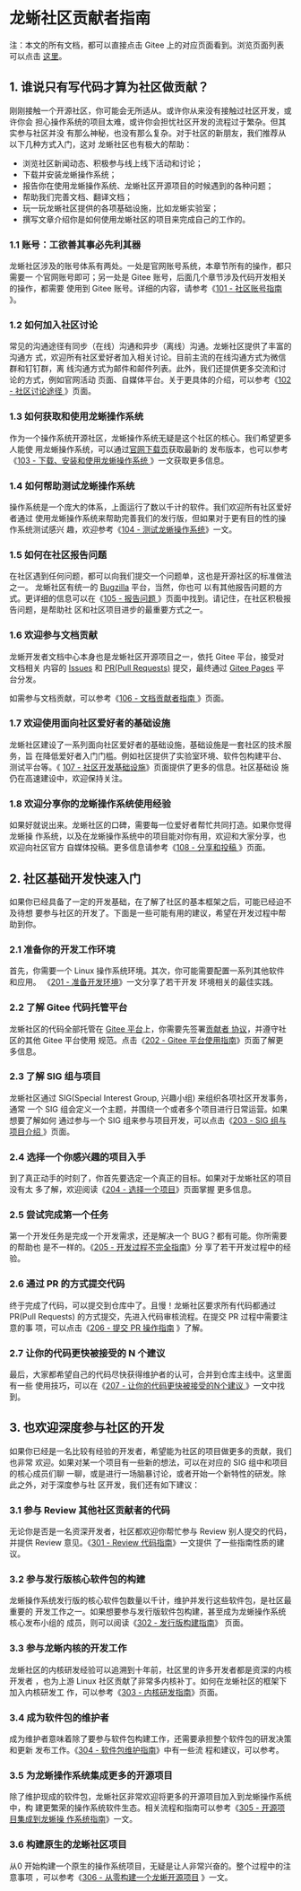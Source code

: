 # 龙蜥社区贡献者指南

注：本文的所有文档，都可以直接点击 Gitee 上的对应页面看到。浏览页面列表可以点击
[这里](https://gitee.com/anolis/docs/tree/main/docs)。

## 1. 谁说只有写代码才算为社区做贡献？

刚刚接触一个开源社区，你可能会无所适从。或许你从来没有接触过社区开发，或许你会
担心操作系统的项目太难，或许你会担忧社区开发的流程过于繁杂。但其实参与社区并没
有那么神秘，也没有那么复杂。对于社区的新朋友，我们推荐从以下几种方式入门，这对
龙蜥社区也有极大的帮助：
+ 浏览社区新闻动态、积极参与线上线下活动和讨论；
+ 下载并安装龙蜥操作系统；
+ 报告你在使用龙蜥操作系统、龙蜥社区开源项目的时候遇到的各种问题；
+ 帮助我们完善文档、翻译文档；
+ 玩一玩龙蜥社区提供的各项基础设施，比如龙蜥实验室；
+ 撰写文章介绍你是如何使用龙蜥社区的项目来完成自己的工作的。

### 1.1 账号：工欲善其事必先利其器

龙蜥社区涉及的账号体系有两处。一处是官网账号系统，本章节所有的操作，都只需要一
个官网账号即可；另一处是 Gitee 账号，后面几个章节涉及代码开发相关的操作，都需要
使用到 Gitee 账号。详细的内容，请参考《[101 - 社区账号指南
](/docs/101-accounts.md)》。

### 1.2 如何加入社区讨论

常见的沟通途径有同步（在线）沟通和异步（离线）沟通。龙蜥社区提供了丰富的沟通方
式，欢迎所有社区爱好者加入相关讨论。目前主流的在线沟通方式为微信群和钉钉群，离
线沟通方式为邮件和邮件列表。此外，我们还提供更多交流和讨论的方式，例如官网活动
页面、自媒体平台。关于更具体的介绍，可以参考《[102 - 社区讨论途径
](/docs/102-join-discussion.md)》页面。

### 1.3 如何获取和使用龙蜥操作系统

作为一个操作系统开源社区，龙蜥操作系统无疑是这个社区的核心。我们希望更多人能使
用龙蜥操作系统，可以通过[官网下载页](https://openanolis.cn/download)获取最新的
发布版本，也可以参考《[103 - 下载、安装和使用龙蜥操作系统
](/docs/103-run-anolis-os.md)》一文获取更多信息。

### 1.4 如何帮助测试龙蜥操作系统

操作系统是一个庞大的体系，上面运行了数以千计的软件。我们欢迎所有社区爱好者通过
使用龙蜥操作系统来帮助完善我们的发行版，但如果对于更有目的性的操作系统测试感兴
趣，欢迎参考《[104 - 测试龙蜥操作系统](/docs/104-help-with-testing.md)》一文。

### 1.5 如何在社区报告问题

在社区遇到任何问题，都可以向我们提交一个问题单，这也是开源社区的标准做法之一。
龙蜥社区有统一的 [Bugzilla](https://bugzilla.openanolis.cn/) 平台，当然，你也可
以有其他报告问题的方式。更详细的信息可以在《[105 - 报告问题
](/docs/105-report-issues.md)》页面中找到。请记住，在社区积极报告问题，是帮助社
区和社区项目进步的最重要方式之一。

### 1.6 欢迎参与文档贡献

龙蜥开发者文档中心本身也是龙蜥社区开源项目之一，依托 Gitee 平台，接受对文档相关
内容的 [Issues](https://gitee.com/anolis/docs/issues) 和 [PR(Pull
Requests)](https://gitee.com/anolis/docs/pulls) 提交，最终通过 [Gitee
Pages](https://gitee.com/help/articles/4136) 平台分发。

如需参与文档贡献，可以参考《[106 - 文档贡献者指南
](/docs/106-contribute-to-docs.md)》页面。

### 1.7 欢迎使用面向社区爱好者的基础设施

龙蜥社区建设了一系列面向社区爱好者的基础设施，基础设施是一套社区的技术服务，旨
在降低爱好者入门门槛。例如社区提供了实验室环境、软件包构建平台、测试平台等。《
[107 - 社区开发基础设施](/docs/107-infra.md)》页面提供了更多的信息。社区基础设
施仍在高速建设中，欢迎保持关注。

### 1.8 欢迎分享你的龙蜥操作系统使用经验

如果好就说出来。龙蜥社区的口碑，需要每一位爱好者帮忙共同打造。如果你觉得龙蜥操
作系统，以及在龙蜥操作系统中的项目能对你有用，欢迎和大家分享，也欢迎向社区官方
自媒体投稿。更多信息请参考《[108 - 分享和投稿
](/docs/108-sharing-anolis-os-best-practice.md)》页面。

## 2. 社区基础开发快速入门

如果你已经具备了一定的开发基础，在了解了社区的基本框架之后，可能已经迫不及待想
要参与社区的开发了。下面是一些可能有用的建议，希望在开发过程中帮助到你。

### 2.1 准备你的开发工作环境

首先，你需要一个 Linux 操作系统环境。其次，你可能需要配置一系列其他软件和应用。
《[201 - 准备开发环境](/docs/201-prepare-for-developing.md)》一文分享了若干开发
环境相关的最佳实践。

### 2.2 了解 Gitee 代码托管平台

龙蜥社区的代码全部托管在 [Gitee 平台](http://gitee.com/)上，你需要先签署[贡献者
协议](https://openanolis.cn/pact/contributor)，并遵守社区的其他 Gitee 平台使用
规范。点击《[202 - Gitee 平台使用指南](/docs/202-intro-to-gitee.md)》页面了解更
多信息。

### 2.3 了解 SIG 组与项目

龙蜥社区通过 SIG(Special Interest Group, 兴趣小组) 来组织各项社区开发事务，通常
一个 SIG 组会定义一个主题，并围绕一个或者多个项目进行日常运营。如果想要了解如何
通过参与一个 SIG 组来参与项目开发，可以点击《[203 - SIG 组与项目介绍
](/docs/203-intro-to-sig-and-openanolis-projects.md)》页面。

### 2.4 选择一个你感兴趣的项目入手

到了真正动手的时刻了，你首先要选定一个真正的目标。如果对于龙蜥社区的项目没有太
多了解，欢迎阅读《[204 - 选择一个项目](/docs/204-choose-a-project.md)》页面掌握
更多信息。

### 2.5 尝试完成第一个任务

第一个开发任务是完成一个开发需求，还是解决一个 BUG？都有可能。你所需要的帮助也
是不一样的。《[205 - 开发过程不完全指南](/docs/205-ready-for-first-task.md)》分
享了若干开发过程中的经验。

### 2.6 通过 PR 的方式提交代码

终于完成了代码，可以提交到仓库中了。且慢！龙蜥社区要求所有代码都通过 PR(Pull
        Requests) 的方式提交，先进入代码审核流程。在提交 PR 过程中需要注意的事
项，可以点击《[206 - 提交 PR 操作指南](/docs/206-submit-codes-via-gitee-pr.md)
    》了解。

### 2.7 让你的代码更快被接受的 N 个建议

最后，大家都希望自己的代码尽快获得维护者的认可，合并到仓库主线中。这里面有一些
使用技巧，可以在《[207 - 让你的代码更快被接受的N个建议
](/docs/207-how-to-get-codes-merged.md)》一文中找到。

## 3. 也欢迎深度参与社区的开发

如果你已经是一名比较有经验的开发者，希望能为社区的项目做更多的贡献，我们也非常
欢迎。如果对某一个项目有一些新的想法，可以在对应的 SIG 组中和项目的核心成员们聊
一聊，或是进行一场脑暴讨论，或者开始一个新特性的研发。除此之外，对于深度参与社
区开发，我们还有如下建议：

### 3.1 参与 Review 其他社区贡献者的代码

无论你是否是一名资深开发者，社区都欢迎你帮忙参与 Review 别人提交的代码，并提供
Review 意见。《[301 - Review 代码指南](/docs/301-join-code-review.md)》一文提供
了一些指南性质的建议。

### 3.2 参与发行版核心软件包的构建

龙蜥操作系统发行版的核心软件包数量以千计，维护并发行这些软件包，是社区最重要的
开发工作之一。如果想要参与发行版软件包构建，甚至成为龙蜥操作系统核心发布小组的
成员，则可以阅读《[302 - 发行版构建指南](/docs/302-join-os-package-build.md)》
页面。

### 3.3 参与龙蜥内核的开发工作

龙蜥社区的内核研发经验可以追溯到十年前，社区里的许多开发者都是资深的内核开发者
，也为上游 Linux 社区贡献了非常多内核补丁。如何在龙蜥社区的框架下加入内核研发工
作，可以参考《[303 - 内核研发指南](/docs/303-join-kernel-developing.md)》页面。

### 3.4 成为软件包的维护者

成为维护者意味着除了要参与软件包构建工作，还需要承担整个软件包的研发决策和更新
发布工作。《[304 - 软件包维护指南](/docs/304-maintain-a-package.md)》中有一些流
程和建议，可以参考。

### 3.5 为龙蜥操作系统集成更多的开源项目

除了维护现成的软件包，龙蜥社区非常欢迎将更多的开源项目加入到龙蜥操作系统中，构
建更繁荣的操作系统软件生态。相关流程和指南可以参考《[305 - 开源项目集成到龙蜥操
作系统指南](/docs/305-add-project-to-anolis-os.md)》一文。

### 3.6 构建原生的龙蜥社区项目

从0 开始构建一个原生的操作系统项目，无疑是让人非常兴奋的。整个过程中的注意事项
，可以参考《[306 - 从零构建一个龙蜥开源项目](/docs/306-build-a-new-project.md)
    》一文。
